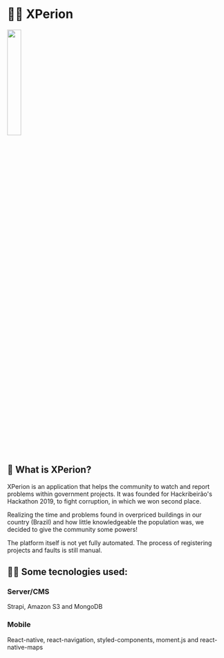 # 🦸‍♂️ XPerion

<a href="https://play.google.com/store/apps/details?id=com.xperion">
<img src="https://github.com/steverichey/google-play-badge-svg/blob/master/img/pt-br_get.svg" width="25%">
</a>

## 🙋‍ What is XPerion?

XPerion is an application that helps the community to watch and report problems within government projects. It was founded for Hackribeirão's Hackathon 2019, to fight corruption, in which we won second place.

Realizing the time and problems found in overpriced buildings in our country (Brazil) and how little knowledgeable the population was, we decided to give the community some powers!

The platform itself is not yet fully automated. The process of registering projects and faults is still manual.

## 👨‍🔬 Some tecnologies used:

### Server/CMS

Strapi, Amazon S3 and MongoDB

### Mobile

React-native, react-navigation, styled-components, moment.js and react-native-maps
